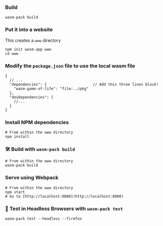 ### Build
```
wasm-pack build
```

### Put it into a website

This creates a `www` directory

```
npm init wasm-app www
cd www
```


### Modify the `package.json` file to use the local wasm file

```
{
  // ...
  "dependencies": {                     // Add this three lines block!
    "wasm-game-of-life": "file:../pkg"
  },
  "devDependencies": {
    //...
  }
}

```

### Install NPM dependencies
```
# From within the www directory
npm install
```


### 🛠️ Build with `wasm-pack build`

```
# From within the www directory
wasm-pack build
```

### Serve using Webpack
```
# From within the www directory
npm start
# Go to [http://localhost:8080](http://localhost:8080)
```

### 🔬 Test in Headless Browsers with `wasm-pack test`

```
wasm-pack test --headless --firefox
```
